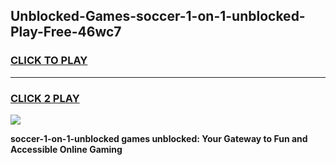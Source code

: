 
## Unblocked-Games-soccer-1-on-1-unblocked-Play-Free-46wc7
<h3>
<a href="https://premium76.site?title=soccer-1-on-1-unblocked&ref=21A">CLICK TO PLAY</a></h3>
<hr>

<h3>
<a href="https://premium76.site?title=soccer-1-on-1-unblocked&ref=21A">CLICK 2 PLAY</a>
  
</h3>

<a href="https://premium76.site?title=soccer-1-on-1-unblocked&ref=21A"><img src="https://clearcache.store/games.png"></a>


**soccer-1-on-1-unblocked games unblocked: Your Gateway to Fun and Accessible Online Gaming**
